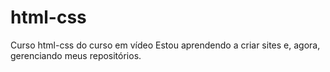 # html-css
 Curso html-css do curso em vídeo
Estou aprendendo a criar sites e, agora, gerenciando meus repositórios.

